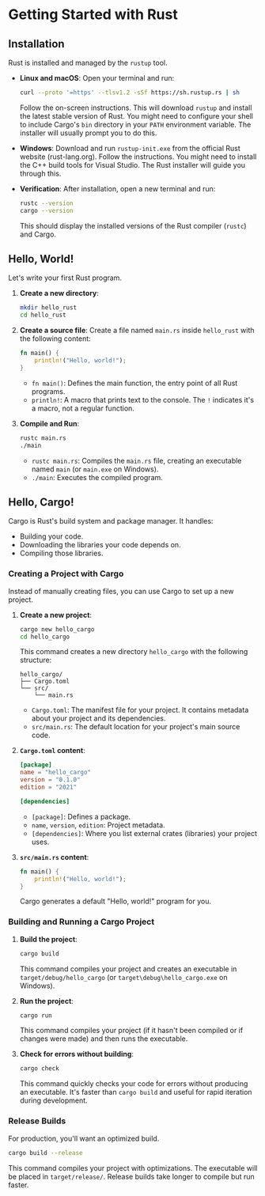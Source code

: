 # Getting Started with Rust

## Installation

Rust is installed and managed by the `rustup` tool.

- **Linux and macOS**: Open your terminal and run:
  ```bash
  curl --proto '=https' --tlsv1.2 -sSf https://sh.rustup.rs | sh
  ```
  Follow the on-screen instructions. This will download `rustup` and install the latest stable version of Rust. You might need to configure your shell to include Cargo's `bin` directory in your `PATH` environment variable. The installer will usually prompt you to do this.

- **Windows**: Download and run `rustup-init.exe` from the official Rust website (rust-lang.org). Follow the instructions. You might need to install the C++ build tools for Visual Studio. The Rust installer will guide you through this.

- **Verification**: After installation, open a new terminal and run:
  ```bash
  rustc --version
  cargo --version
  ```
  This should display the installed versions of the Rust compiler (`rustc`) and Cargo.

## Hello, World!

Let's write your first Rust program.

1.  **Create a new directory**:
    ```bash
    mkdir hello_rust
    cd hello_rust
    ```
2.  **Create a source file**: Create a file named `main.rs` inside `hello_rust` with the following content:
    ```rust
    fn main() {
        println!("Hello, world!");
    }
    ```
    - `fn main()`: Defines the main function, the entry point of all Rust programs.
    - `println!`: A macro that prints text to the console. The `!` indicates it's a macro, not a regular function.

3.  **Compile and Run**:
    ```bash
    rustc main.rs
    ./main
    ```
    - `rustc main.rs`: Compiles the `main.rs` file, creating an executable named `main` (or `main.exe` on Windows).
    - `./main`: Executes the compiled program.

## Hello, Cargo!

Cargo is Rust's build system and package manager. It handles:
- Building your code.
- Downloading the libraries your code depends on.
- Compiling those libraries.

### Creating a Project with Cargo

Instead of manually creating files, you can use Cargo to set up a new project.

1.  **Create a new project**:
    ```bash
    cargo new hello_cargo
    cd hello_cargo
    ```
    This command creates a new directory `hello_cargo` with the following structure:
    ```
    hello_cargo/
    ├── Cargo.toml
    └── src/
        └── main.rs
    ```
    - `Cargo.toml`: The manifest file for your project. It contains metadata about your project and its dependencies.
    - `src/main.rs`: The default location for your project's main source code.

2.  **`Cargo.toml` content**:
    ```toml
    [package]
    name = "hello_cargo"
    version = "0.1.0"
    edition = "2021"

    [dependencies]
    ```
    - `[package]`: Defines a package.
    - `name`, `version`, `edition`: Project metadata.
    - `[dependencies]`: Where you list external crates (libraries) your project uses.

3.  **`src/main.rs` content**:
    ```rust
    fn main() {
        println!("Hello, world!");
    }
    ```
    Cargo generates a default "Hello, world!" program for you.

### Building and Running a Cargo Project

1.  **Build the project**:
    ```bash
    cargo build
    ```
    This command compiles your project and creates an executable in `target/debug/hello_cargo` (or `target\debug\hello_cargo.exe` on Windows).

2.  **Run the project**:
    ```bash
    cargo run
    ```
    This command compiles your project (if it hasn't been compiled or if changes were made) and then runs the executable.

3.  **Check for errors without building**:
    ```bash
    cargo check
    ```
    This command quickly checks your code for errors without producing an executable. It's faster than `cargo build` and useful for rapid iteration during development.

### Release Builds

For production, you'll want an optimized build.

```bash
cargo build --release
```
This command compiles your project with optimizations. The executable will be placed in `target/release/`. Release builds take longer to compile but run faster.
